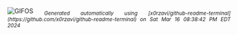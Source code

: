 <div align="justify">
<picture>
    <source media="(prefers-color-scheme: dark)" srcset="https://i.ibb.co/gTPx2vf/output-gif.gif">
    <source media="(prefers-color-scheme: light)" srcset="https://i.ibb.co/gTPx2vf/output-gif.gif">
    <img alt="GIFOS" src="https://i.ibb.co/gTPx2vf/output-gif.gif">
</picture>
<sub><i>Generated automatically using [x0rzavi/github-readme-terminal](https://github.com/x0rzavi/github-readme-terminal) on Sat Mar 16 08:38:42 PM EDT 2024</i></sub>
</div>

<!--  -->